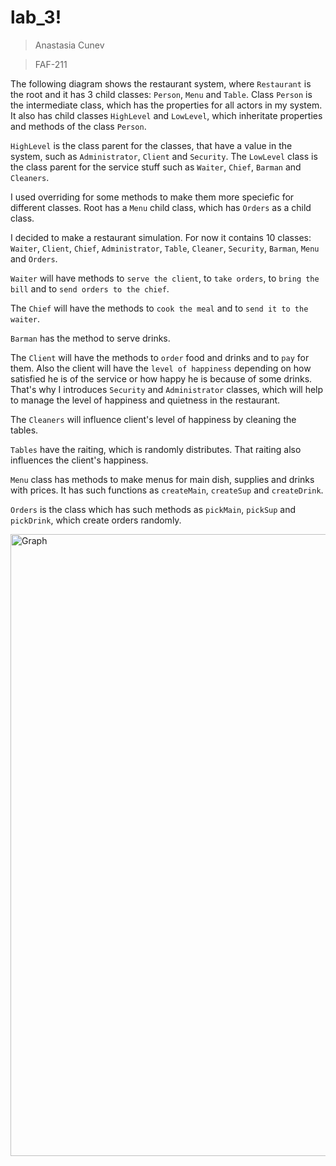 # lab_3!
> Anastasia Cunev

> FAF-211

The following diagram shows the restaurant system, where `Restaurant` is the root and it has 3 child classes: `Person`, `Menu` and `Table`.
Class `Person` is the intermediate class, which has the properties for all actors in my system. It also has child classes `HighLevel` and `LowLevel`, which inheritate properties and methods of the class `Person`. 

`HighLevel` is the class parent for the classes, that have a value in the system, such as `Administrator`, `Client` and `Security`. The `LowLevel` class is the class parent for the service stuff such as `Waiter`, `Chief`, `Barman` and `Cleaners`.

I used overriding for some methods to make them more speciefic for different classes. Root has a `Menu` child class, which has `Orders` as a child class.

I decided to make a restaurant simulation. For now it contains 10 classes: `Waiter`, `Client`, `Chief`, `Administrator`, `Table`, `Cleaner`, `Security`, `Barman`, `Menu` and `Orders`. 

`Waiter` will have methods to `serve the client`, to `take orders`, to `bring the bill` and to `send orders to the chief`.

The `Chief` will have the methods to `cook the meal` and to `send it to the waiter`.

`Barman` has the method to serve drinks.

The `Client` will have the methods to `order` food and drinks and to `pay` for them. Also the client will have the `level of happiness` depending on how satisfied he is of the service or how happy he is because of some drinks. That's why I introduces `Security` and `Administrator` classes, which will help to manage the level of happiness and quietness in the restaurant.

The `Cleaners` will influence client's level of happiness by cleaning the tables.

`Tables` have the raiting, which is randomly distributes. That raiting also influences the client's happiness.

`Menu` class has methods to make menus for main dish, supplies and drinks with prices. It has such functions as `createMain`, `createSup` and `createDrink`.

`Orders` is the class which has such methods as `pickMain`, `pickSup` and `pickDrink`, which create orders randomly. 

<img width="995" alt="Graph" src="https://user-images.githubusercontent.com/96084704/193654810-429213c5-082a-4546-8007-e2ce62ca6dbf.png">
